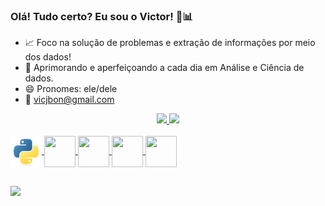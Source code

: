 ### Olá! Tudo certo? Eu sou o Victor! 👋📊  

- 📈 Foco na solução de problemas e extração de informações por meio dos dados!
- 🔭 Aprimorando e aperfeiçoando a cada dia em Análise e Ciência de dados.
- 😄 Pronomes: ele/dele
- 📩 vicjbon@gmail.com

<div align="center">
  <a href="https://github.com/Victorjbon">
  <img width="48%" src="https://github-readme-stats.vercel.app/api?username=Victorjbon&show_icons=true&theme=gotham&include_all_commits=true&count_private=true"/>
  <img width="48%" src="https://github-readme-stats.vercel.app/api/top-langs/?username=Victorjbon&layout=compact&langs_count=7&theme=gotham"/>
</div>
<div style="display: inline_block"><br>
  <img align="center" height="50" width="50" src="https://raw.githubusercontent.com/devicons/devicon/master/icons/python/python-original.svg">
  <img align="center" height="50" width="50" src="https://cdn.jsdelivr.net/gh/devicons/devicon/icons/jupyter/jupyter-original-wordmark.svg" />
  <img align="center" height="50" width="50" src="https://cdn.jsdelivr.net/gh/devicons/devicon/icons/pandas/pandas-original-wordmark.svg" />
  <img align="center" height="50" width="50" src="https://cdn.jsdelivr.net/gh/devicons/devicon/icons/mysql/mysql-plain-wordmark.svg"/>
  <img align="center" height="50" width="50" src="https://cdn.jsdelivr.net/gh/devicons/devicon/icons/rstudio/rstudio-original.svg" />
</div>
 
 ##
 
<div> 
  <a href="https://www.linkedin.com/in/victorbon/" target="_blank"><img src="https://img.shields.io/badge/-LinkedIn-%230077B5?style=for-the-badge&logo=linkedin&logoColor=white" target="_blank"></a>
<div> 
